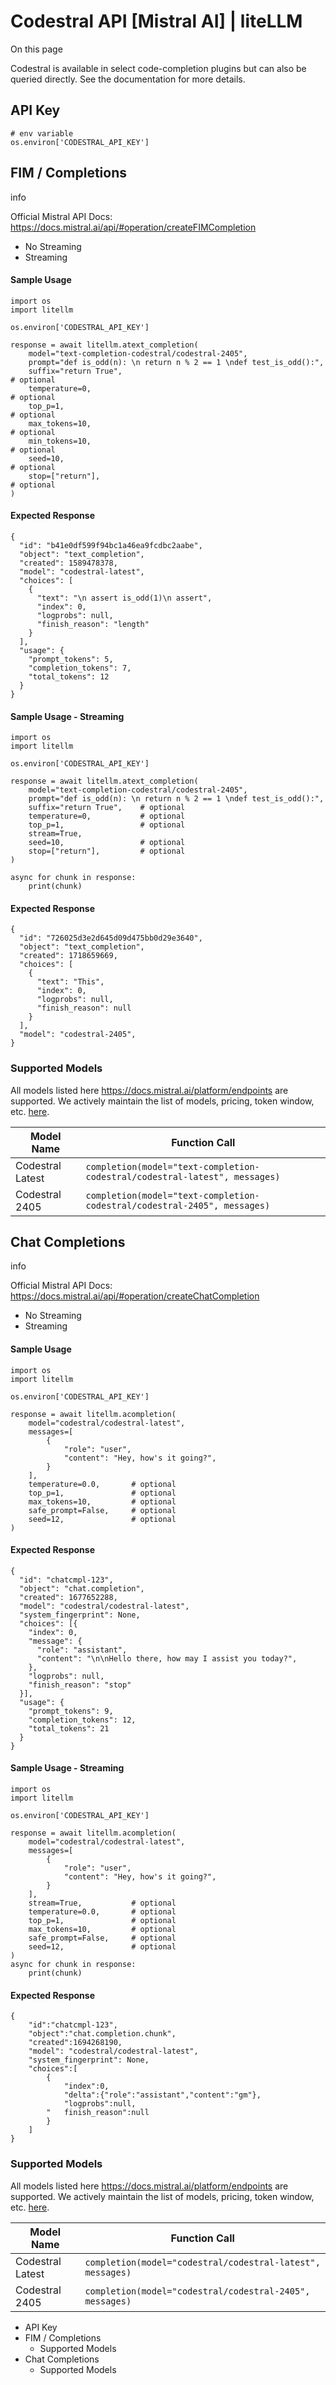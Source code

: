 # Codestral API [Mistral AI] | liteLLM

On this page

Codestral is available in select code-completion plugins but can also be queried directly. See the documentation for more details.

## API Key​
    
    
    # env variable  
    os.environ['CODESTRAL_API_KEY']  
    

## FIM / Completions​

info

Official Mistral API Docs: <https://docs.mistral.ai/api/#operation/createFIMCompletion>

  * No Streaming
  * Streaming

#### Sample Usage​
    
    
    import os  
    import litellm  
      
    os.environ['CODESTRAL_API_KEY']  
      
    response = await litellm.atext_completion(  
        model="text-completion-codestral/codestral-2405",  
        prompt="def is_odd(n): \n return n % 2 == 1 \ndef test_is_odd():",   
        suffix="return True",                                              # optional  
        temperature=0,                                                     # optional  
        top_p=1,                                                           # optional  
        max_tokens=10,                                                     # optional  
        min_tokens=10,                                                     # optional  
        seed=10,                                                           # optional  
        stop=["return"],                                                   # optional  
    )  
    

#### Expected Response​
    
    
    {  
      "id": "b41e0df599f94bc1a46ea9fcdbc2aabe",  
      "object": "text_completion",  
      "created": 1589478378,  
      "model": "codestral-latest",  
      "choices": [  
        {  
          "text": "\n assert is_odd(1)\n assert",  
          "index": 0,  
          "logprobs": null,  
          "finish_reason": "length"  
        }  
      ],  
      "usage": {  
        "prompt_tokens": 5,  
        "completion_tokens": 7,  
        "total_tokens": 12  
      }  
    }  
      
    

#### Sample Usage - Streaming​
    
    
    import os  
    import litellm  
      
    os.environ['CODESTRAL_API_KEY']  
      
    response = await litellm.atext_completion(  
        model="text-completion-codestral/codestral-2405",  
        prompt="def is_odd(n): \n return n % 2 == 1 \ndef test_is_odd():",  
        suffix="return True",    # optional  
        temperature=0,           # optional  
        top_p=1,                 # optional  
        stream=True,                  
        seed=10,                 # optional  
        stop=["return"],         # optional  
    )  
      
    async for chunk in response:  
        print(chunk)  
    

#### Expected Response​
    
    
    {  
      "id": "726025d3e2d645d09d475bb0d29e3640",  
      "object": "text_completion",  
      "created": 1718659669,  
      "choices": [  
        {  
          "text": "This",  
          "index": 0,  
          "logprobs": null,  
          "finish_reason": null  
        }  
      ],  
      "model": "codestral-2405",   
    }  
      
    

### Supported Models​

All models listed here <https://docs.mistral.ai/platform/endpoints> are supported. We actively maintain the list of models, pricing, token window, etc. [here](https://github.com/BerriAI/litellm/blob/main/model_prices_and_context_window.json).

Model Name| Function Call  
---|---  
Codestral Latest| `completion(model="text-completion-codestral/codestral-latest", messages)`  
Codestral 2405| `completion(model="text-completion-codestral/codestral-2405", messages)`  
  
## Chat Completions​

info

Official Mistral API Docs: <https://docs.mistral.ai/api/#operation/createChatCompletion>

  * No Streaming
  * Streaming

#### Sample Usage​
    
    
    import os  
    import litellm  
      
    os.environ['CODESTRAL_API_KEY']  
      
    response = await litellm.acompletion(  
        model="codestral/codestral-latest",  
        messages=[  
            {  
                "role": "user",  
                "content": "Hey, how's it going?",  
            }  
        ],  
        temperature=0.0,       # optional  
        top_p=1,               # optional  
        max_tokens=10,         # optional  
        safe_prompt=False,     # optional  
        seed=12,               # optional  
    )  
    

#### Expected Response​
    
    
    {  
      "id": "chatcmpl-123",  
      "object": "chat.completion",  
      "created": 1677652288,  
      "model": "codestral/codestral-latest",  
      "system_fingerprint": None,  
      "choices": [{  
        "index": 0,  
        "message": {  
          "role": "assistant",  
          "content": "\n\nHello there, how may I assist you today?",  
        },  
        "logprobs": null,  
        "finish_reason": "stop"  
      }],  
      "usage": {  
        "prompt_tokens": 9,  
        "completion_tokens": 12,  
        "total_tokens": 21  
      }  
    }  
      
      
    

#### Sample Usage - Streaming​
    
    
    import os  
    import litellm  
      
    os.environ['CODESTRAL_API_KEY']  
      
    response = await litellm.acompletion(  
        model="codestral/codestral-latest",  
        messages=[  
            {  
                "role": "user",  
                "content": "Hey, how's it going?",  
            }  
        ],  
        stream=True,           # optional  
        temperature=0.0,       # optional  
        top_p=1,               # optional  
        max_tokens=10,         # optional  
        safe_prompt=False,     # optional  
        seed=12,               # optional  
    )  
    async for chunk in response:  
        print(chunk)  
    

#### Expected Response​
    
    
    {  
        "id":"chatcmpl-123",  
        "object":"chat.completion.chunk",  
        "created":1694268190,  
        "model": "codestral/codestral-latest",  
        "system_fingerprint": None,   
        "choices":[  
            {  
                "index":0,  
                "delta":{"role":"assistant","content":"gm"},  
                "logprobs":null,  
            "   finish_reason":null  
            }  
        ]  
    }  
      
    

### Supported Models​

All models listed here <https://docs.mistral.ai/platform/endpoints> are supported. We actively maintain the list of models, pricing, token window, etc. [here](https://github.com/BerriAI/litellm/blob/main/model_prices_and_context_window.json).

Model Name| Function Call  
---|---  
Codestral Latest| `completion(model="codestral/codestral-latest", messages)`  
Codestral 2405| `completion(model="codestral/codestral-2405", messages)`  
  
  * API Key
  * FIM / Completions
    * Supported Models
  * Chat Completions
    * Supported Models